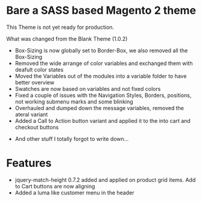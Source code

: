 # Bare a SASS based Magento 2 theme

This Theme is not yet ready for production.

What was changed from the Blank Theme (1.0.2)

* Box-Sizing is now globally set to Border-Box, we also removed all the Box-Sizing 
* Removed the wide arrange of color variables and exchanged them with deafult color states
* Moved the Variables out of the modules into a variable folder to have better overview
* Swatches are now based on variables and not fixed colors
* Fixed a couple of issues with the Navigation Styles, Borders, positions, not working submenu marks and some blinking
* Overhauled and dumped down the message variables, removed the ateral variant 
* Added a Call to Action button variant and applied it to the into cart and checkout buttons
+ And other stuff I totally forgot to write down...

# Features
* jquery-match-height 0.7.2 added and applied on product grid items. Add to Cart buttons are now aligning 
* Added a luma like customer menu in the header